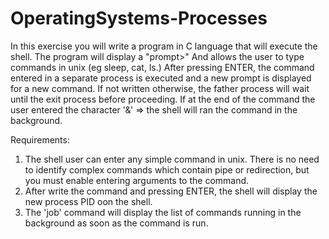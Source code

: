 # OperatingSystems-Processes
In this exercise you will write a program in C language that will execute the shell. The program will display a "prompt>"
And allows the user to type commands in unix (eg sleep, cat, ls.) After pressing
ENTER, the command entered in a separate process is executed and a new prompt is displayed for a new command.
If not written otherwise, the father process will wait until the exit process before proceeding.
If at the end of the command the user entered the character '&' => the shell will ran the command in the background.

Requirements:
1) The shell user can enter any simple command in unix. There is no need to identify complex commands
which contain pipe or redirection, but you must enable entering arguments to the command.
2) After write the command and pressing ENTER, the shell will display the new process PID oon the shell.
3) The 'job' command will display the list of commands running in the background as soon as the command is run.
